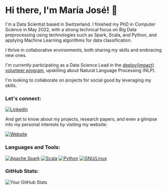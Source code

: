 # Hi there, I'm María José! 👋

I'm a Data Scientist based in Switzerland.  I finished my PhD in Computer Science in May 2022, with a strong technical focus on Big Data preprocessing using technologies such as Spark, Scala, and Python, and applying Machine Learning algorithms for data classification.

I thrive in collaborative environments, both sharing my skills and embracing new ones.

I'm currently participating as a Data Science Lead in the [deploy(impact) volunteer program](https://www.womenplusplus.ch/deploy-impact), upskilling about Natural Language Processing (NLP).

I'm looking to collaborate on projects for social good by leveraging my skills. 

### Let's connect:

[![LinkedIn](https://img.shields.io/badge/LinkedIn-mjbasgall-blue)](https://www.linkedin.com/in/mjbasgall/)

And get to know about my projects, research papers, and even a glimpse into my personal interests by visiting my website:

[![Website](https://img.shields.io/badge/Website-majobasgall.github.io/-green)](https://majobasgall.github.io/)

### Languages and Tools:

[![Apache Spark](https://img.shields.io/badge/-Apache%20Spark-orange)]()
[![Scala](https://img.shields.io/badge/-Scala-blue)]()
[![Python](https://img.shields.io/badge/-Python-red)]()
[![GNU/Linux](https://img.shields.io/badge/-GNU/Linux-green)]()

### GitHub Stats:

![Your GitHub Stats](https://github-readme-stats.vercel.app/api?username=majobasgall&show_icons=true&theme=radical)